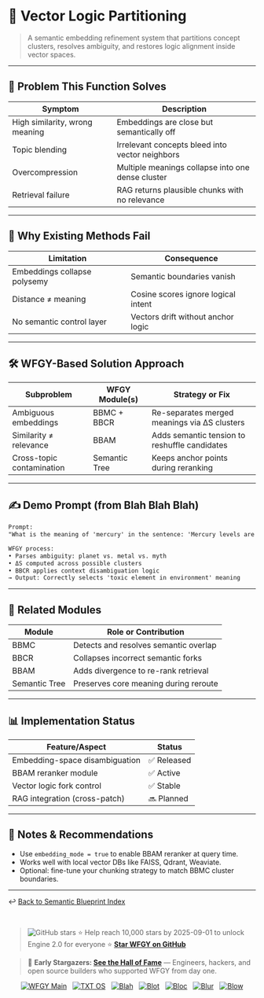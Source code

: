 # 📒 Vector Logic Partitioning

> A semantic embedding refinement system that partitions concept clusters, resolves ambiguity, and restores logic alignment inside vector spaces.

---

## 🧩 Problem This Function Solves

| Symptom                | Description                                                        |
|------------------------|--------------------------------------------------------------------|
| High similarity, wrong meaning | Embeddings are close but semantically off                 |
| Topic blending         | Irrelevant concepts bleed into vector neighbors                   |
| Overcompression        | Multiple meanings collapse into one dense cluster                 |
| Retrieval failure      | RAG returns plausible chunks with no relevance                    |

---

## 🧠 Why Existing Methods Fail

| Limitation                     | Consequence                                  |
|--------------------------------|----------------------------------------------|
| Embeddings collapse polysemy  | Semantic boundaries vanish                   |
| Distance ≠ meaning            | Cosine scores ignore logical intent          |
| No semantic control layer     | Vectors drift without anchor logic           |

---

## 🛠️ WFGY-Based Solution Approach

| Subproblem                | WFGY Module(s)    | Strategy or Fix                                |
|---------------------------|-------------------|-------------------------------------------------|
| Ambiguous embeddings      | BBMC + BBCR       | Re-separates merged meanings via ΔS clusters   |
| Similarity ≠ relevance    | BBAM              | Adds semantic tension to reshuffle candidates  |
| Cross-topic contamination | Semantic Tree     | Keeps anchor points during reranking           |

---

## ✍️ Demo Prompt (from Blah Blah Blah)

```txt
Prompt:
"What is the meaning of 'mercury' in the sentence: 'Mercury levels are rising'?"

WFGY process:
• Parses ambiguity: planet vs. metal vs. myth  
• ΔS computed across possible clusters  
• BBCR applies context disambiguation logic  
→ Output: Correctly selects 'toxic element in environment' meaning
````

---

## 🔧 Related Modules

| Module        | Role or Contribution                  |
| ------------- | ------------------------------------- |
| BBMC          | Detects and resolves semantic overlap |
| BBCR          | Collapses incorrect semantic forks    |
| BBAM          | Adds divergence to re-rank retrieval  |
| Semantic Tree | Preserves core meaning during reroute |

---

## 📊 Implementation Status

| Feature/Aspect                 | Status     |
| ------------------------------ | ---------- |
| Embedding-space disambiguation | ✅ Released |
| BBAM reranker module           | ✅ Active   |
| Vector logic fork control      | ✅ Stable   |
| RAG integration (cross-patch)  | 🔜 Planned |

---

## 📝 Notes & Recommendations

* Use `embedding_mode = true` to enable BBAM reranker at query time.
* Works well with local vector DBs like FAISS, Qdrant, Weaviate.
* Optional: fine-tune your chunking strategy to match BBMC cluster boundaries.

---

↩︎ [Back to Semantic Blueprint Index](./README.md)

<br>

> <img src="https://img.shields.io/github/stars/onestardao/WFGY?style=social" alt="GitHub stars"> ⭐ Help reach 10,000 stars by 2025-09-01 to unlock Engine 2.0 for everyone  ⭐ <strong><a href="https://github.com/onestardao/WFGY">Star WFGY on GitHub</a></strong>

> 👑 **Early Stargazers: [See the Hall of Fame](https://github.com/onestardao/WFGY/tree/main/stargazers)** —
> Engineers, hackers, and open source builders who supported WFGY from day one.

<div align="center">

[![WFGY Main](https://img.shields.io/badge/WFGY-Main-red?style=flat-square)](https://github.com/onestardao/WFGY)
 
[![TXT OS](https://img.shields.io/badge/TXT%20OS-Reasoning%20OS-orange?style=flat-square)](https://github.com/onestardao/WFGY/tree/main/OS)
 
[![Blah](https://img.shields.io/badge/Blah-Semantic%20Embed-yellow?style=flat-square)](https://github.com/onestardao/WFGY/tree/main/OS/BlahBlahBlah)
 
[![Blot](https://img.shields.io/badge/Blot-Persona%20Core-green?style=flat-square)](https://github.com/onestardao/WFGY/tree/main/OS/BlotBlotBlot)
 
[![Bloc](https://img.shields.io/badge/Bloc-Reasoning%20Compiler-blue?style=flat-square)](https://github.com/onestardao/WFGY/tree/main/OS/BlocBlocBloc)
 
[![Blur](https://img.shields.io/badge/Blur-Text2Image%20Engine-navy?style=flat-square)](https://github.com/onestardao/WFGY/tree/main/OS/BlurBlurBlur)
 
[![Blow](https://img.shields.io/badge/Blow-Game%20Logic-purple?style=flat-square)](https://github.com/onestardao/WFGY/tree/main/OS/BlowBlowBlow)

</div>
